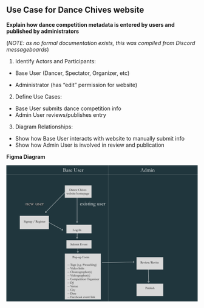 ## Use Case for Dance Chives website

**Explain how dance competition metadata is entered by users and published by administrators**

(_NOTE: as no formal documentation exists, this was compiled from Discord messageboards_)

1. Identify Actors and Participants:
   
* Base User (Dancer, Spectator, Organizer, etc)
  
* Administrator (has “edit” permission for website)
  
2. Define Use Cases:
* Base User submits dance competition info
* Admin User reviews/publishes entry
3. Diagram Relationships:
* Show how Base User interacts with website to manually submit info
* Show how Admin User is involved in review and publication


**Figma Diagram**

![Dance Chives User Admin Workflow](Use_Case_Diagram_for_Event_Submissions.png)
